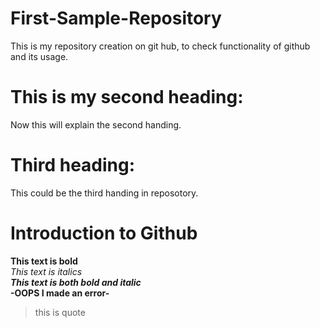 # First-Sample-Repository
This is my repository creation on git hub, to check functionality of github and its usage.
# This is my second heading:
Now this will explain the second handing.
# Third heading:
This could be the third handing in reposotory.
# Introduction to Github 
**This text is bold**\
*This text is italics*\
***This text is both bold and italic***\
  **-OOPS I made an error-**
  > this is quote
  
  
  
